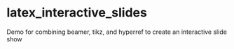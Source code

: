 # latex_interactive_slides
Demo for combining beamer, tikz, and hyperref to create an interactive slide show

